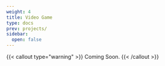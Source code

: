 ```yaml
---
weight: 4
title: Video Game
type: docs
prev: projects/
sidebar:
  open: false
---
```


{{< callout type="warning" >}}
  Coming Soon.
{{< /callout >}}
